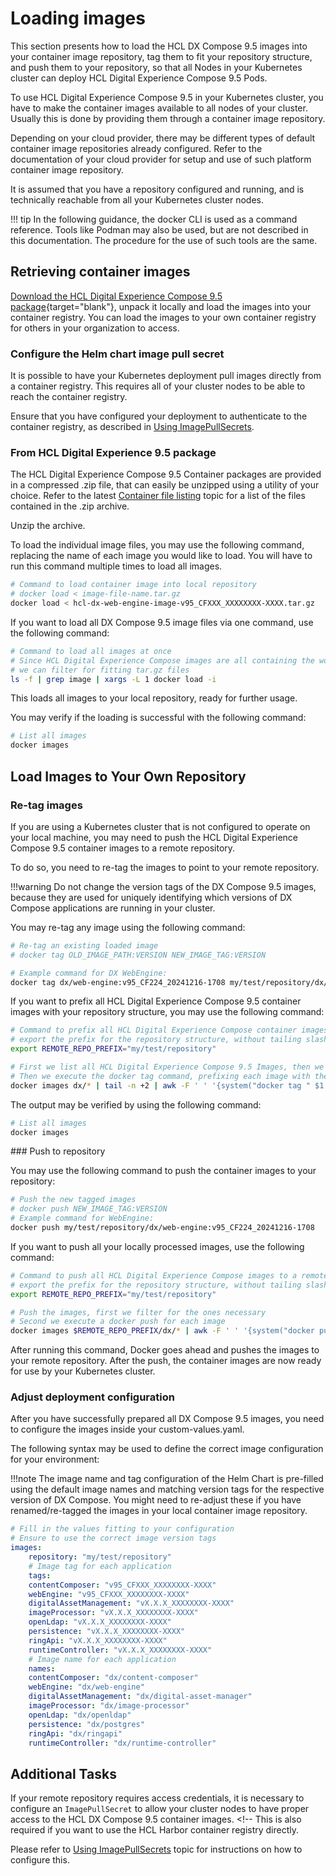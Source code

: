 # Loading images

This section presents how to load the HCL DX Compose 9.5 images into your container image repository, tag them to fit your repository structure, and push them to your repository, so that all Nodes in your Kubernetes cluster can deploy HCL Digital Experience Compose 9.5 Pods.

To use HCL Digital Experience Compose 9.5 in your Kubernetes cluster, you have to make the container images available to all nodes of your cluster. Usually this is done by providing them through a container image repository.

Depending on your cloud provider, there may be different types of default container image repositories already configured. Refer to the documentation of your cloud provider for setup and use of such platform container image repository.

It is assumed that you have a repository configured and running, and is technically reachable from all your Kubernetes cluster nodes.

!!! tip
    In the following guidance, the docker CLI is used as a command reference. Tools like Podman may also be used, but are not described in this documentation. The procedure for the use of such tools are the same.

## Retrieving container images

[Download the HCL Digital Experience Compose 9.5 package](https://support.hcl-software.com/csm?id=kb_article&sysparm_article=KB0073344){target="blank"}, unpack it locally and load the images into your container registry. You can load the images to your own container registry for others in your organization to access.
<!--
You can either directly pull the HCL DX images from the HCL Harbor container image registry, or download the HCL Digital Experience 9.5 package, unpack it locally and load the images into your container registry. In both cases, you can load the images to your own container registry for others in your organization to access.
-->
### Configure the Helm chart image pull secret

It is possible to have your Kubernetes deployment pull images directly from a container registry. This requires all of your cluster nodes to be able to reach the container registry.

Ensure that you have configured your deployment to authenticate to the container registry, as described in [Using ImagePullSecrets](../optional_tasks/optional_imagepullsecrets.md).

<!--
!!! tip
    If you configure your deployment to use the HCL Harbor container registry you do not need to retrieve, re-tag and push the images manually. This is very handy for quick deployments or if you do not have a local container image registry. The steps to do this are described in the [Using ImagePullSecrets](../optional_tasks/optional_imagepullsecrets.md#configure-deployment-to-use-the-hcl-harbor-container-registry) page.

### Pull directly from Harbor container registry

To access the harbor container registry, you need to log in with docker. This can easily be done using the following command:

``` sh
docker login hclcr.io
# Enter your harbor username and CLI secret to login
```

You can obtain the CLI secret from harbor by navigating to your `User Profile` in [HCL Harbor](https://hclcr.io). You can copy it from the field called `CLI secret`.

After a successful login, you will see the message:

```text
    Login Succeeded
```

You can now pull images from the Harbor container registry.
-->

### From HCL Digital Experience 9.5 package

The HCL Digital Experience Compose 9.5 Container packages are provided in a compressed .zip file, that can easily be unzipped using a utility of your choice. Refer to the latest [Container file listing](../../../../install/kubernetes_deployment/image_list.md) topic for a list of the files contained in the .zip archive.

Unzip the archive. 

To load the individual image files, you may use the following command, replacing the name of each image you would like to load. You will have to run this command multiple times to load all images.

```sh
# Command to load container image into local repository
# docker load < image-file-name.tar.gz
docker load < hcl-dx-web-engine-image-v95_CFXXX_XXXXXXXX-XXXX.tar.gz
```

If you want to load all DX Compose 9.5 image files via one command, use the following command:

```sh
# Command to load all images at once
# Since HCL Digital Experience Compose images are all containing the word "images", 
# we can filter for fitting tar.gz files
ls -f | grep image | xargs -L 1 docker load -i
```

This loads all images to your local repository, ready for further usage.

You may verify if the loading is successful with the following command:

```sh
# List all images
docker images
```
<!-- Replace with Compose list when available 
# Command output (minified, example)
REPOSITORY                                    TAG                                   IMAGE ID       CREATED         SIZE
hcl/dx/remote-search                          v95_CF195_20210514-1708               e4c46618f404   4 weeks ago     2.25GB
hcl/dx/cloud-operator                         v95_CF195_20210515-0201               62cc304706a3   4 weeks ago     220MB
hcl/dx/core                                   v95_CF195_20210514-1708               36e30c620cdd   4 weeks ago     6.29GB
hcl/dx/openldap                               v1.1.0-master_20210514_1621013302     a5519e06dd17   4 weeks ago     772MB
hcl/dx/image-processor                        v1.8.0_20210514-1712                  d5d99d86f81a   4 weeks ago     507MB
hcl/dx/digital-asset-manager                  v1.8.0_20210514-1711                  19c8b76b1cad   4 weeks ago     547MB
hcl/dx/digital-asset-management-operator      v95_CF195_20210514-1714               bc0f5638817a   4 weeks ago     218MB
hcl/dx/content-composer                       v1.8.0_20210514-1707                  62b7b54d3895   4 weeks ago     427MB
hcl/dx/postgres                               v1.8.0_20210514-1708                  d94672f395ad   4 weeks ago     498MB
hcl/dx/ringapi                                v1.8.0_20210514-1709                  505eebb52ebf   4 weeks ago     397MB
-->
## Load Images to Your Own Repository

### Re-tag images

If you are using a Kubernetes cluster that is not configured to operate on your local machine, you may need to push the HCL Digital Experience Compose 9.5 container images to a remote repository.

To do so, you need to re-tag the images to point to your remote repository.

!!!warning
    Do not change the version tags of the DX Compose 9.5 images, because they are used for uniquely identifying which versions of DX Compose applications are running in your cluster.

You may re-tag any image using the following command:

```sh
# Re-tag an existing loaded image
# docker tag OLD_IMAGE_PATH:VERSION NEW_IMAGE_TAG:VERSION

# Example command for DX WebEngine:
docker tag dx/web-engine:v95_CF224_20241216-1708 my/test/repository/dx/web-engine:v95_CF224_20241216-1708
```

If you want to prefix all HCL Digital Experience Compose 9.5 container images with your repository structure, you may use the following command:

```sh
# Command to prefix all HCL Digital Experience Compose container images
# export the prefix for the repository structure, without tailing slash
export REMOTE_REPO_PREFIX="my/test/repository"

# First we list all HCL Digital Experience Compose 9.5 Images, then we remove the first line containing the header
# Then we execute the docker tag command, prefixing each image with the $REMOTE_REPO_PREFIX
docker images dx/* | tail -n +2 | awk -F ' ' '{system("docker tag " $1 ":" $2 " $REMOTE_REPO_PREFIX/" $1 ":" $2) }'
```

The output may be verified by using the following command:

```sh
# List all images
docker images
```

<!-- Replace with WebEnging list when available
# Command output (minified, example)

REPOSITORY                                                    TAG                                  IMAGE ID       CREATED         SIZE
hcl/dx/remote-search                                          v95_CF195_20210514-1708              e4c46618f404   4 weeks ago     2.25GB
my/test/repository/hcl/dx/remote-search                       v95_CF195_20210514-1708              e4c46618f404   4 weeks ago     2.25
hcl/dx/cloud-operator                                         v95_CF195_20210515-0201              62cc304706a3   4 weeks ago     220MB
my/test/repository/hcl/dx/cloud-operator                      v95_CF195_20210515-0201              62cc304706a3   4 weeks ago     220MB
hcl/dx/core                                                   v95_CF195_20210514-1708              36e30c620cdd   4 weeks ago     6.29GB
my/test/repository/hcl/dx/core                                v95_CF195_20210514-1708              6e30c620cdd    4 weeks ago     6.29GB
hcl/dx/openldap                                               v1.1.0-master_20210514_1621013302    a5519e06dd17   4 weeks ago     772MB
my/test/repository/hcl/dx/openldap                            v1.1.0-master_20210514_1621013302    a5519e06dd17   4 weeks ago     772MB
hcl/dx/image-processor                                        v1.8.0_20210514-1712                 d5d99d86f81a   4 weeks ago     507MB
my/test/repository/hcl/dx/image-processor                     v1.8.0_20210514-1712                 d5d99d86f81a   4 weeks ago     507MB
hcl/dx/digital-asset-manager                                  v1.8.0_20210514-1711                 19c8b76b1cad   4 weeks ago     547MB
my/test/repository/hcl/dx/digital-asset-manager               v1.8.0_20210514-1711                 19c8b76b1cad   4 weeks ago     547MB
hcl/dx/digital-asset-management-operator                      v95_CF195_20210514-1714              bc0f5638817a   4 weeks ago     218MB
my/test/repository/hcl/dx/digital-asset-management-operator   v95_CF195_20210514-1714              bc0f5638817a   4 weeks ago     218MB
my/test/repository/hcl/dx/content-composer                    v1.8.0_20210514-1707                 62b7b54d3895   4 weeks ago     427MB
hcl/dx/content-composer                                       v1.8.0_20210514-1707                 62b7b54d3895   4 weeks ago     427MB 
hcl/dx/postgres                                               v1.8.0_20210514-1708                 d94672f395ad   4 weeks ago     498MB
my/test/repository/hcl/dx/postgres                            v1.8.0_20210514-1708                 d94672f395ad   4 weeks ago     498MB
hcl/dx/ringapi                                                v1.8.0_20210514-1709                 505eebb52ebf   4 weeks ago     397MB
my/test/repository/hcl/dx/ringapi                             v1.8.0_20210514-1709                 505eebb52ebf   4 weeks ago     397MB

-->

### Push to repository

You may use the following command to push the container images to your repository:

```sh
# Push the new tagged images
# docker push NEW_IMAGE_TAG:VERSION
# Example command for WebEngine:
docker push my/test/repository/dx/web-engine:v95_CF224_20241216-1708
```

If you want to push all your locally processed images, use the following command:

```sh
# Command to push all HCL Digital Experience Compose images to a remote repository
# export the prefix for the repository structure, without tailing slash
export REMOTE_REPO_PREFIX="my/test/repository"

# Push the images, first we filter for the ones necessary
# Second we execute a docker push for each image
docker images $REMOTE_REPO_PREFIX/dx/* | awk -F ' ' '{system("docker push " $1 ":" $2)}'
```

After running this command, Docker goes ahead and pushes the images to your remote repository. After the push, the container images are now ready for use by your Kubernetes cluster.

### Adjust deployment configuration

After you have successfully prepared all DX Compose 9.5 images, you need to configure the images inside your custom-values.yaml.

The following syntax may be used to define the correct image configuration for your environment:

!!!note
    The image name and tag configuration of the Helm Chart is pre-filled using the default image names and matching version tags for the respective version of DX Compose. You might need to re-adjust these if you have renamed/re-tagged the images in your local container image repository.
<!-- 
    If you want to use the HCL Harbor container registry, ensure to configure your target repository accordingly and have the [ImagePullSecret](../optional_tasks/optional_imagepullsecrets.md) configured:

    ```yaml
    images:
      # Configure the HCL Harbor registry repository
      repository: "hclcr.io"
      # Use the image pull secret configured before
      imagePullSecrets:
        - name: "dx-harbor"
    ```
-->
```yaml
# Fill in the values fitting to your configuration
# Ensure to use the correct image version tags
images:
    repository: "my/test/repository"
    # Image tag for each application
    tags:
    contentComposer: "v95_CFXXX_XXXXXXXX-XXXX"
    webEngine: "v95_CFXXX_XXXXXXXX-XXXX"
    digitalAssetManagement: "vX.X.X_XXXXXXXX-XXXX"
    imageProcessor: "vX.X.X_XXXXXXXX-XXXX"
    openLdap: "vX.X.X_XXXXXXXX-XXXX"
    persistence: "vX.X.X_XXXXXXXX-XXXX"
    ringApi: "vX.X.X_XXXXXXXX-XXXX"
    runtimeController: "vX.X.X_XXXXXXXX-XXXX"
    # Image name for each application
    names:
    contentComposer: "dx/content-composer"
    webEngine: "dx/web-engine"
    digitalAssetManagement: "dx/digital-asset-manager"
    imageProcessor: "dx/image-processor"
    openLdap: "dx/openldap"
    persistence: "dx/postgres"
    ringApi: "dx/ringapi"
    runtimeController: "dx/runtime-controller"
```

## Additional Tasks

If your remote repository requires access credentials, it is necessary to configure an `ImagePullSecret` to allow your cluster nodes to have proper access to the HCL DX Compose 9.5 container images. <!-- This is also required if you want to use the HCL Harbor container registry directly. 

Please refer to [Using ImagePullSecrets](../optional_tasks/optional_imagepullsecrets.md) topic for instructions on how to configure this.

<!-- ???info "Related information"
    - [Hybrid](hybrid_deployment_helm.md) -->

